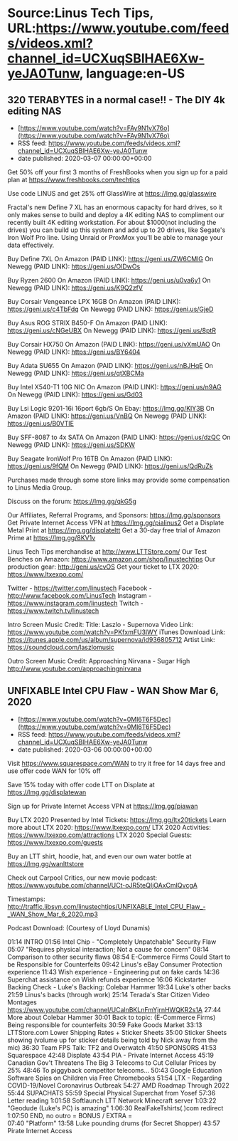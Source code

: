 # Source:Linus Tech Tips, URL:https://www.youtube.com/feeds/videos.xml?channel_id=UCXuqSBlHAE6Xw-yeJA0Tunw, language:en-US

## 320 TERABYTES in a normal case!! - The DIY 4k editing NAS
 - [https://www.youtube.com/watch?v=FAy9N1vX76o](https://www.youtube.com/watch?v=FAy9N1vX76o)
 - RSS feed: https://www.youtube.com/feeds/videos.xml?channel_id=UCXuqSBlHAE6Xw-yeJA0Tunw
 - date published: 2020-03-07 00:00:00+00:00

Get 50% off your first 3 months of FreshBooks when you sign up for a paid plan at https://www.freshbooks.com/techtips

Use code LINUS and get 25% off GlassWire at https://lmg.gg/glasswire

Fractal's new Define 7 XL has an enormous capacity for hard drives, so it only makes sense to build and deploy a 4K editing NAS to compliment our recently built 4K editing workstation.  For about $1000(not including the drives) you can build up this system and add up to 20 drives, like Segate's Iron Wolf Pro line. Using Unraid or ProxMox you'll be able to manage your data effectively.

Buy Define 7XL
On Amazon (PAID LINK): https://geni.us/ZW6CMlG
On Newegg (PAID LINK): https://geni.us/OlDwOs

Buy Ryzen 2600 
On Amazon (PAID LINK): https://geni.us/u0va6y1
On Newegg (PAID LINK): https://geni.us/K9Q2zfV

Buy Corsair Vengeance LPX 16GB
On Amazon (PAID LINK): https://geni.us/c4TbFdq
On Newegg (PAID LINK): https://geni.us/GjeD

Buy Asus ROG STRIX B450-F
On Amazon (PAID LINK): https://geni.us/cNGeUBX
On Newegg (PAID LINK): https://geni.us/8ptR

Buy Corsair HX750 
On Amazon (PAID LINK): https://geni.us/vXmUAO
On Newegg (PAID LINK): https://geni.us/BY6404

Buy Adata SU655
On Amazon (PAID LINK): https://geni.us/nBJHqE
On Newegg (PAID LINK): https://geni.us/qtXBCMa

Buy Intel X540-T1 10G NIC 
On Amazon (PAID LINK): https://geni.us/n9AG
On Newegg (PAID LINK): https://geni.us/Gd03

Buy Lsi Logic 9201-16i 16port 6gb/S 
On Ebay: https://lmg.gg/KlY3B
On Amazon (PAID LINK): https://geni.us/VnBQ
On Newegg (PAID LINK): https://geni.us/B0VTIE

Buy SFF-8087 to 4x SATA
On Amazon (PAID LINK): https://geni.us/dzQC
On Newegg (PAID LINK): https://geni.us/SDKW

Buy Seagate IronWolf Pro 16TB
On Amazon (PAID LINK): https://geni.us/9fQM
On Newegg (PAID LINK): https://geni.us/QdRuZk

Purchases made through some store links may provide some compensation to Linus Media Group.

Discuss on the forum: https://lmg.gg/qkG5g

Our Affiliates, Referral Programs, and Sponsors: https://lmg.gg/sponsors
Get Private Internet Access VPN at https://lmg.gg/pialinus2
Get a Displate Metal Print at https://lmg.gg/displateltt
Get a 30-day free trial of Amazon Prime at https://lmg.gg/8KV1v

Linus Tech Tips merchandise at http://www.LTTStore.com/ 
Our Test Benches on Amazon: https://www.amazon.com/shop/linustechtips 
Our production gear: http://geni.us/cvOS
Get your ticket to LTX 2020: https://www.ltxexpo.com/

Twitter - https://twitter.com/linustech
Facebook - http://www.facebook.com/LinusTech
Instagram - https://www.instagram.com/linustech
Twitch - https://www.twitch.tv/linustech 

Intro Screen Music Credit:
Title: Laszlo - Supernova
Video Link: https://www.youtube.com/watch?v=PKfxmFU3lWY
iTunes Download Link: https://itunes.apple.com/us/album/supernova/id936805712
Artist Link: https://soundcloud.com/laszlomusic

Outro Screen Music Credit: Approaching Nirvana - Sugar High http://www.youtube.com/approachingnirvana

## UNFIXABLE Intel CPU Flaw - WAN Show Mar 6, 2020
 - [https://www.youtube.com/watch?v=0Ml6T6F5Dec](https://www.youtube.com/watch?v=0Ml6T6F5Dec)
 - RSS feed: https://www.youtube.com/feeds/videos.xml?channel_id=UCXuqSBlHAE6Xw-yeJA0Tunw
 - date published: 2020-03-06 00:00:00+00:00

Visit https://www.squarespace.com/WAN to try it free for 14 days free and use offer code WAN for 10% off

Save 15% today with offer code LTT on Displate at https://lmg.gg/displatewan

Sign up for Private Internet Access VPN at https://lmg.gg/piawan

Buy LTX 2020 Presented by Intel Tickets: https://lmg.gg/ltx20tickets
Learn more about LTX 2020: https://www.ltxexpo.com/
LTX 2020 Activities: https://www.ltxexpo.com/attractions
LTX 2020 Special Guests: https://www.ltxexpo.com/guests

Buy an LTT shirt, hoodie, hat, and even our own water bottle at https://lmg.gg/wanlttstore

Check out Carpool Critics, our new movie podcast: https://www.youtube.com/channel/UCt-oJR5teQIjOAxCmIQvcgA

Timestamps: http://traffic.libsyn.com/linustechtips/UNFIXABLE_Intel_CPU_Flaw_-_WAN_Show_Mar_6_2020.mp3

Podcast Download: (Courtesy of Lloyd Dunamis)

01:14 INTRO
01:56 Intel Chip - "Completely Unpatchable" Security Flaw
05:07     "Requires physical interaction; Not a cause for concern"
08:14     Comparison to other security flaws
08:54 E-Commerce Firms Could Start to be Responsible for Counterfeits
09:42     Linus's eBay Consumer Protection experience
11:43     Wish experience - Engineering put on fake cards
14:36     Superchat assistance on Wish refunds experience
16:06 Kickstarter Backing Check - Luke's Backing: Colebar Hammer
19:34     Luke's other backs
21:59     Linus's backs (through work)
25:14     Terada's Star Citizen Video Montages  https://www.youtube.com/channel/UCalnBKLnFmYjrnHWQKR2s1A
27:44     More about Colebar Hammer
30:01 Back to topic: (E-Commerce Firms) Being responsible for counterfeits
30:59     Fake Goods Market
33:13 LTTStore.com Lower Shipping Rates + Sticker Sheets
35:00     Sticker Sheets showing (volume up for sticker details being told by Nick away from the mic)
36:30     Team FPS Talk: TF2 and Overwatch
    41:50 SPONSORS
    41:53 Squarespace
    42:48 Displate
    43:54 PIA - Private Internet Access
45:19 Canadian Gov't Threatens The Big 3 Telecoms to Cut Cellular Prices by 25%
48:46     To piggyback competitor telecoms...
50:43 Google Education Software Spies on Children via Free Chromebooks
51:54 LTX - Regarding COVID-19/Novel Coronavirus Outbreak
54:27 AMD Roadmap Through 2022
55:44 SUPACHATS
55:59     Special Physical Superchat from Yosef
57:36     Letter reading
1:01:58     Softlaunch LTT Network Minecraft server
1:03:22     "Geodude (Luke's PC) is amazing"
1:06:30     RealFakeTshirts(.)com redirect
1:07:50 END, no outro
= BONUS / EXTRA =  
07:40 "Platform"
13:58 Luke pounding drums (for Secret Shopper)
43:57 Pirate Internet Access

